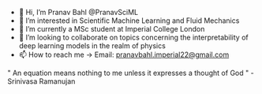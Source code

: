 - 👋 Hi, I’m Pranav Bahl @PranavSciML
- 👀 I’m interested in Scientific Machine Learning and Fluid Mechanics
- 🌱 I’m currently a MSc student at Imperial College London
- 💞️ I’m looking to collaborate on topics concerning the interpretability of deep learning models in the realm of physics  
- 📫 How to reach me -> Email: pranavbahl.imperial22@gmail.com 

" An equation means nothing to me unless it expresses a thought of God " - Srinivasa Ramanujan

<!---
PranavSciML/PranavSciML is a ✨ special ✨ repository because its `README.md` (this file) appears on your GitHub profile.
You can click the Preview link to take a look at your changes.
--->
